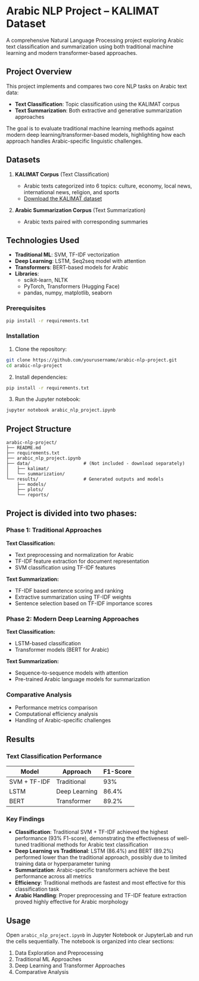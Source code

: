 # Arabic NLP Project – KALIMAT Dataset

A comprehensive Natural Language Processing project exploring Arabic text classification and summarization using both traditional machine learning and modern transformer-based approaches.

## Project Overview

This project implements and compares two core NLP tasks on Arabic text data:
- **Text Classification**: Topic classification using the KALIMAT corpus
- **Text Summarization**: Both extractive and generative summarization approaches

The goal is to evaluate traditional machine learning methods against modern deep learning/transformer-based models, highlighting how each approach handles Arabic-specific linguistic challenges.

## Datasets

1. **KALIMAT Corpus** (Text Classification)
   - Arabic texts categorized into 6 topics: culture, economy, local news, international news, religion, and sports
   - [Download the KALIMAT dataset](https://sourceforge.net/projects/kalimat/files/kalimat/document-collection/)

2. **Arabic Summarization Corpus** (Text Summarization)
   - Arabic texts paired with corresponding summaries

## Technologies Used

- **Traditional ML**: SVM, TF-IDF vectorization
- **Deep Learning**: LSTM, Seq2seq model with attention
- **Transformers**: BERT-based models for Arabic
- **Libraries**:
  - scikit-learn, NLTK
  - PyTorch, Transformers (Hugging Face)
  - pandas, numpy, matplotlib, seaborn

### Prerequisites

```bash
pip install -r requirements.txt
```

### Installation

1. Clone the repository:
```bash
git clone https://github.com/yourusername/arabic-nlp-project.git
cd arabic-nlp-project
```

2. Install dependencies:
```bash
pip install -r requirements.txt
```

3. Run the Jupyter notebook:
```bash
jupyter notebook arabic_nlp_project.ipynb
```

## Project Structure

```
arabic-nlp-project/
├── README.md
├── requirements.txt
├── arabic_nlp_project.ipynb
├── data/                    # (Not included - download separately)
│   ├── kalimat/
│   └── summarization/
└── results/                 # Generated outputs and models
    ├── models/
    ├── plots/
    └── reports/
```

## Project is divided into two phases:

### Phase 1: Traditional Approaches

**Text Classification:**
- Text preprocessing and normalization for Arabic
- TF-IDF feature extraction for document representation
- SVM classification using TF-IDF features

**Text Summarization:**
- TF-IDF based sentence scoring and ranking
- Extractive summarization using TF-IDF weights
- Sentence selection based on TF-IDF importance scores

### Phase 2: Modern Deep Learning Approaches

**Text Classification:**
- LSTM-based classification
- Transformer models (BERT for Arabic)

**Text Summarization:**
- Sequence-to-sequence models with attention
- Pre-trained Arabic language models for summarization

### Comparative Analysis
- Performance metrics comparison
- Computational efficiency analysis
- Handling of Arabic-specific challenges

## Results

### Text Classification Performance

| Model | Approach | F1-Score |
|-------|----------|----------|
| SVM + TF-IDF | Traditional | 93% |
| LSTM | Deep Learning | 86.4% |
| BERT | Transformer | 89.2% |



### Key Findings

- **Classification**: Traditional SVM + TF-IDF achieved the highest performance (93% F1-score), demonstrating the effectiveness of well-tuned traditional methods for Arabic text classification
- **Deep Learning vs Traditional**: LSTM (86.4%) and BERT (89.2%) performed lower than the traditional approach, possibly due to limited training data or hyperparameter tuning
- **Summarization**: Arabic-specific transformers achieve the best performance across all metrics
- **Efficiency**: Traditional methods are fastest and most effective for this classification task
- **Arabic Handling**: Proper preprocessing and TF-IDF feature extraction proved highly effective for Arabic morphology

## Usage

Open `arabic_nlp_project.ipynb` in Jupyter Notebook or JupyterLab and run the cells sequentially. The notebook is organized into clear sections:

1. Data Exploration and Preprocessing
2. Traditional ML Approaches
3. Deep Learning and Transformer Approaches
4. Comparative Analysis